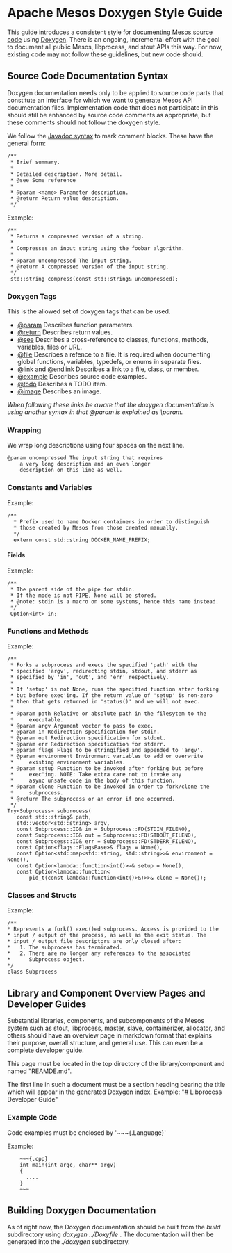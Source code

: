 # Apache Mesos Doxygen Style Guide

This guide introduces a consistent style
for [documenting Mesos source code](http://mesos.apache.org/api/latest/c++)
using [Doxygen](http://www.doxygen.org).
There is an ongoing, incremental effort with the goal to document all public Mesos, libprocess, and stout APIs this way.
For now, existing code may not follow these guidelines, but new code should.


## Source Code Documentation Syntax

Doxygen documentation needs only to be applied to source code parts that
constitute an interface for which we want to generate Mesos API documentation
files. Implementation code that does not participate in this should still be
enhanced by source code comments as appropriate, but these comments should not follow the doxygen style.

We follow the [Javadoc syntax](http://en.wikipedia.org/wiki/Javadoc) to mark comment blocks.
These have the general form:

~~~{.cpp}
/**
 * Brief summary.
 *
 * Detailed description. More detail.
 * @see Some reference
 *
 * @param <name> Parameter description.
 * @return Return value description.
 */
~~~

Example:

~~~{.cpp}
/**
 * Returns a compressed version of a string.
 *
 * Compresses an input string using the foobar algorithm.
 *
 * @param uncompressed The input string.
 * @return A compressed version of the input string.
 */
 std::string compress(const std::string& uncompressed);
~~~


### Doxygen Tags

This is the allowed set of doxygen tags that can be used.

* [@param](http://doxygen.org/manual/commands.html#cmdparam) Describes function parameters.
* [@return](http://doxygen.org/manual/commands.html#cmdreturn) Describes return values.
* [@see](http://doxygen.org/manual/commands.html#cmdsa) Describes a cross-reference to classes, functions, methods, variables, files or URL.
* [@file](http://doxygen.org/manual/commands.html#cmdfile) Describes a refence to a file. It is required when documenting global functions, variables, typedefs, or enums in separate files.
* [@link](http://doxygen.org/manual/commands.html#cmdlink) and [@endlink](http://doxygen.org/manual/commands.html#cmdendlink) Describes a link to a file, class, or member.
* [@example](http://doxygen.org/manual/commands.html#cmdexample) Describes source code examples.
* [@todo](http://doxygen.org/manual/commands.html#cmdtodo) Describes a TODO item.
* [@image](http://doxygen.org/manual/commands.html#cmdimage) Describes an image.

*When following these links be aware that the doxygen documentation is using another syntax in that @param is explained as \param.*


### Wrapping

We wrap long descriptions using four spaces on the next line.

~~~
@param uncompressed The input string that requires
    a very long description and an even longer
    description on this line as well.
~~~


### Constants and Variables

Example:

~~~{.cpp}
/**
  * Prefix used to name Docker containers in order to distinguish
  * those created by Mesos from those created manually.
  */
  extern const std::string DOCKER_NAME_PREFIX;
~~~


#### Fields

Example:

~~~{.cpp}
/**
 * The parent side of the pipe for stdin.
 * If the mode is not PIPE, None will be stored.
 * @note: stdin is a macro on some systems, hence this name instead.
 */
 Option<int> in;
~~~


### Functions and Methods

Example:

~~~{.cpp}
/**
 * Forks a subprocess and execs the specified 'path' with the
 * specified 'argv', redirecting stdin, stdout, and stderr as
 * specified by 'in', 'out', and 'err' respectively.
 *
 * If 'setup' is not None, runs the specified function after forking
 * but before exec'ing. If the return value of 'setup' is non-zero
 * then that gets returned in 'status()' and we will not exec.
 *
 * @param path Relative or absolute path in the filesytem to the
 *     executable.
 * @param argv Argument vector to pass to exec.
 * @param in Redirection specification for stdin.
 * @param out Redirection specification for stdout.
 * @param err Redirection specification for stderr.
 * @param flags Flags to be stringified and appended to 'argv'.
 * @param environment Environment variables to add or overwrite
 *     existing environment variables.
 * @param setup Function to be invoked after forking but before
 *     exec'ing. NOTE: Take extra care not to invoke any
 *     async unsafe code in the body of this function.
 * @param clone Function to be invoked in order to fork/clone the
 *     subprocess.
 * @return The subprocess or an error if one occurred.
 */
Try<Subprocess> subprocess(
   const std::string& path,
   std::vector<std::string> argv,
   const Subprocess::IO& in = Subprocess::FD(STDIN_FILENO),
   const Subprocess::IO& out = Subprocess::FD(STDOUT_FILENO),
   const Subprocess::IO& err = Subprocess::FD(STDERR_FILENO),
   const Option<flags::FlagsBase>& flags = None(),
   const Option<std::map<std::string, std::string>>& environment = None(),
   const Option<lambda::function<int()>>& setup = None(),
   const Option<lambda::function<
       pid_t(const lambda::function<int()>&)>>& clone = None());
~~~


### Classes and Structs

Example:

~~~{.cpp}
/**
* Represents a fork() exec()ed subprocess. Access is provided to the
* input / output of the process, as well as the exit status. The
* input / output file descriptors are only closed after:
*   1. The subprocess has terminated.
*   2. There are no longer any references to the associated
*      Subprocess object.
*/
class Subprocess
~~~


## Library and Component Overview Pages and Developer Guides

Substantial libraries, components, and subcomponents of the Mesos system such as
stout, libprocess, master, slave, containerizer, allocator, and others
should have an overview page in markdown format that explains their
purpose, overall structure, and general use. This can even be a complete developer guide.

This page must be located in the top directory of the library/component and named "REAMDE.md".

The first line in such a document must be a section heading bearing the title which will appear in the generated Doxygen index.
Example: "# Libprocess Developer Guide"


### Example Code

Code examples must be enclosed by '~~~{.Language}'


Example:
~~~{.text}
    ~~~{.cpp}
    int main(int argc, char** argv)
    {
      ....
    }
    ~~~
~~~


## Building Doxygen Documentation

As of right now, the Doxygen documentation should be built from the *build* subdirectory using *doxygen ../Doxyfile* . The documentation will then be generated into the *./doxygen* subdirectory.
